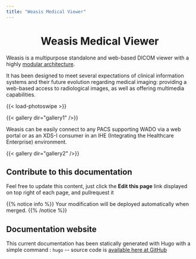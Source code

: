 ```yaml
---
title: "Weasis Medical Viewer"
---
```


# <center>Weasis Medical Viewer</center>

Weasis is a multipurpose standalone and web-based DICOM viewer with a highly [modular architecture](../basics/architecture).

It has been designed to meet several expectations of clinical information systems and their future evolution regarding medical imaging: providing a web-based access to radiological images, as well as offering multimedia capabilities.

{{< load-photoswipe >}}

{{< gallery dir="gallery1" />}}


Weasis can be easily connect to any PACS supporting WADO via a web portal or as an XDS-I consumer in an IHE (Integrating the Healthcare Enterprise) environment.

{{< gallery dir="gallery2" />}}

## Contribute to this documentation
Feel free to update this content, just click the **Edit this page** link displayed on top right of each page, and pullrequest it

{{% notice info %}}
Your modification will be deployed automatically when merged.
{{% /notice %}}

## Documentation website
This current documentation has been statically generated with Hugo with a simple command : `hugo` -- source code is [available here at GitHub](https://github.com/nroduit/nroduit.github.io)

